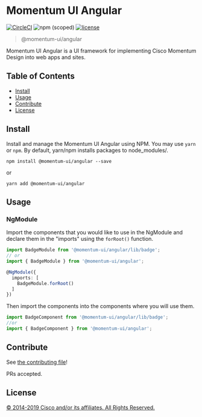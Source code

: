 # Momentum UI Angular

[![CircleCI](https://img.shields.io/circleci/project/github/momentum-design/momentum-ui/master.svg)](https://circleci.com/gh/momentum-design/momentum-ui/)
![npm (scoped)](https://img.shields.io/npm/v/@momentum-ui/angular.svg)
[![license](https://img.shields.io/github/license/momentum-design/momentum-ui.svg?color=blueviolet)](https://github.com/momentum-design/momentum-ui/blob/master/angular/LICENSE)

> @momentum-ui/angular

Momentum UI Angular is a UI framework for implementing Cisco Momentum Design into web apps and sites.

## Table of Contents

- [Install](#install)
- [Usage](#usage)
- [Contribute](#contribute)
- [License](#license)

## Install

Install and manage the Momentum UI Angular using NPM. You may use `yarn` or `npm`. By default, yarn/npm installs packages to node_modules/.

`npm install @momentum-ui/angular --save`

or

`yarn add @momentum-ui/angular`

## Usage

### NgModule
Import the components that you would like to use in the NgModule and declare them in the "imports" using the `forRoot()` function.

``` ts
import BadgeModule from '@momentum-ui/angular/lib/badge';
// or
import { BadgeModule } from '@momentum-ui/angular';

@NgModule({
  imports: [
    BadgeModule.forRoot()
  ]
})
```

Then import the components into the components where you will use them.

``` ts
import BadgeComponent from '@momentum-ui/angular/lib/badge';
//or
import { BadgeComponent } from '@momentum-ui/angular';
```

## Contribute

See [the contributing file](CONTRIBUTING.md)!

PRs accepted.

## License

[© 2014-2019 Cisco and/or its affiliates. All Rights Reserved.](../LICENSE)
